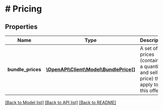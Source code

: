 # # Pricing

## Properties

Name | Type | Description | Notes
------------ | ------------- | ------------- | -------------
**bundle_prices** | [**\OpenAPI\Client\Model\BundlePrice[]**](BundlePrice.md) | A set of prices (containing a quantity and selling price) that apply to this offer. |

[[Back to Model list]](../../README.md#models) [[Back to API list]](../../README.md#endpoints) [[Back to README]](../../README.md)
